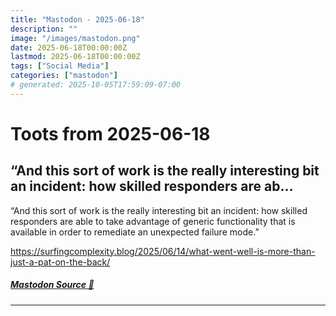 ```yaml
---
title: "Mastodon - 2025-06-18"
description: ""
image: "/images/mastodon.png"
date: 2025-06-18T00:00:00Z
lastmod: 2025-06-18T00:00:00Z
tags: ["Social Media"]
categories: ["mastodon"]
# generated: 2025-10-05T17:59:09-07:00
---
```


# Toots from 2025-06-18

## “And this sort of work is the really interesting bit an incident: how skilled responders are ab...

“And this sort of work is the really interesting bit an incident: how skilled responders are able to take advantage of generic functionality that is available in order to remediate an unexpected failure mode.”

<https://surfingcomplexity.blog/2025/06/14/what-went-well-is-more-than-just-a-pat-on-the-back/>

##### [Mastodon Source 🐘](https://hachyderm.io/@mweagle/114702846390933172)

---

